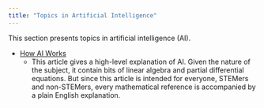 ```yaml
---
title: "Topics in Artificial Intelligence"
---
```


This section presents topics in artificial intelligence (AI).

- [How AI Works](HowAIWorks.md)
  - This article gives a high-level explanation of AI. Given the nature of the subject, it contain bits of linear algebra and partial differential equations. But since this article is intended for everyone, STEMers and non-STEMers, every mathematical reference is accompanied by a plain English explanation.
